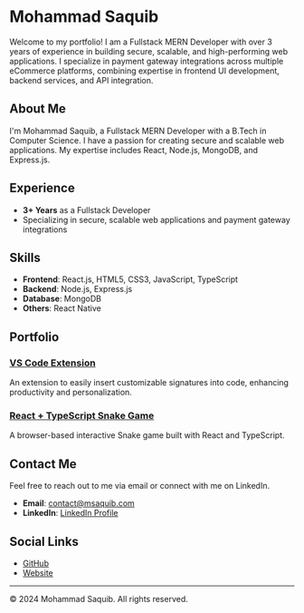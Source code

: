 # Mohammad Saquib

Welcome to my portfolio! I am a Fullstack MERN Developer with over 3 years of experience in building secure, scalable, and high-performing web applications. I specialize in payment gateway integrations across multiple eCommerce platforms, combining expertise in frontend UI development, backend services, and API integration.

## About Me

I'm Mohammad Saquib, a Fullstack MERN Developer with a B.Tech in Computer Science. I have a passion for creating secure and scalable web applications. My expertise includes React, Node.js, MongoDB, and Express.js.

## Experience

- **3+ Years** as a Fullstack Developer
- Specializing in secure, scalable web applications and payment gateway integrations

## Skills

- **Frontend**: React.js, HTML5, CSS3, JavaScript, TypeScript
- **Backend**: Node.js, Express.js
- **Database**: MongoDB
- **Others**: React Native

## Portfolio

### [VS Code Extension](https://github.com/saquibshaikh14/vscode-add-signature-extension)
An extension to easily insert customizable signatures into code, enhancing productivity and personalization.

### [React + TypeScript Snake Game](https://github.com/saquibshaikh14/snake-game-react)
A browser-based interactive Snake game built with React and TypeScript.

## Contact Me

Feel free to reach out to me via email or connect with me on LinkedIn.

- **Email**: [contact@msaquib.com](mailto:contact@msaquib.com)
- **LinkedIn**: [LinkedIn Profile](https://linkedin.com/in/saquibshaikh14)

## Social Links

- [GitHub](https://github.com/saquibshaikh14)
- [Website](https://msaquib.com)

---

&copy; 2024 Mohammad Saquib. All rights reserved.
